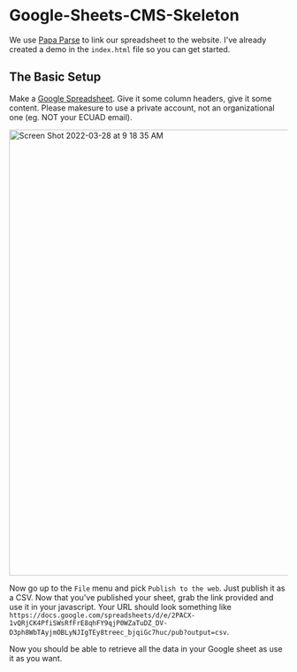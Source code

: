 # Google-Sheets-CMS-Skeleton

We use [Papa Parse](https://www.papaparse.com/) to link our spreadsheet to the website. I've already created a demo in the `index.html` file so you can get started.

## The Basic Setup

Make a [Google Spreadsheet](http://drive.google.com). Give it some column headers, give it some content. Please makesure to use a private account, not an organizational one (eg. NOT your ECUAD email).

<img width="807" alt="Screen Shot 2022-03-28 at 9 18 35 AM" src="https://user-images.githubusercontent.com/2885870/160442803-a5f54548-f203-4d0c-9681-2ff24e3894a8.png">
  
Now go up to the `File` menu and pick `Publish to the web`. Just publish it as a CSV.
Now that you've published your sheet, grab the link provided and use it in your javascript. Your URL should look something like `https://docs.google.com/spreadsheets/d/e/2PACX-1vQRjCK4PfiSWsRfFrE8qhFY9qjP0WZaTuDZ_DV-D3ph8WbTAyjmOBLyNJIgTEy8treec_bjqiGc7huc/pub?output=csv`.

Now you should be able to retrieve all the data in your Google sheet as use it as you want.
